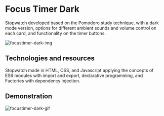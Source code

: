 # Focus Timer Dark
Stopwatch developed based on the Pomodoro study technique, with a dark mode version, options for different ambient sounds and volume control on each card, and functionality on the timer buttons.

![focustimer-dark-img](https://user-images.githubusercontent.com/105971989/215113241-4fc85522-0b17-4060-aec8-254f909d1600.png)

## Technologies and resources

Stopwatch made in HTML, CSS, and Javascript applying the concepts of ES6 modules with import and export, declarative programming, and Factories with dependency injection.

## Demonstration

![focustimer-dark-gif](https://user-images.githubusercontent.com/105971989/205841235-4d776df0-5dc3-4c8e-86ef-0f52e0f6717c.gif)
